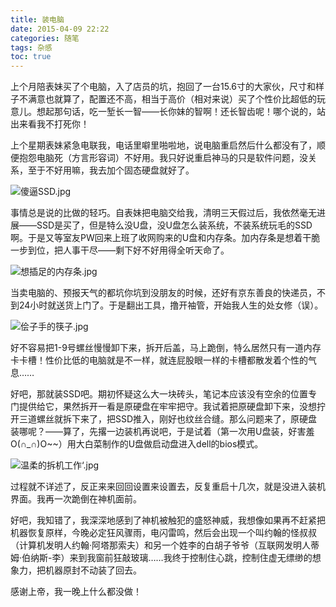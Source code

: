 ```yaml
---
title: 装电脑
date: 2015-04-09 22:22
categories: 随笔
tags: 杂感
toc: true
---
```

上个月陪表妹买了个电脑，入了店员的坑，抱回了一台15.6寸的大家伙，尺寸和样子不满意也就算了，配置还不高，相当于高价（相对来说）买了个性价比超低的玩意儿。想起那句话，吃一堑长一智——长你妹的智啊！还长智齿呢！哪个说的，站出来看我不打死你！

上个星期表妹紧急电联我，电话里噼里啪啦地，说电脑重启然后什么都没有了，顺便抱怨电脑死（方言形容词）不好用。我只好说重启神马的只是软件问题，没关系，至于不好用嘛，我去加个固态硬盘就好了。

![傻逼SSD.jpg](http://upload-images.jianshu.io/upload_images/29336-d9de2ee72daf354b.jpg)

事情总是说的比做的轻巧。自表妹把电脑交给我，清明三天假过后，我依然毫无进展——SSD是买了，但是特么没U盘，没U盘怎么装系统，不装系统玩毛的SSD啊。于是又等室友PW回来上班了收网购来的U盘和内存条。加内存条是想着干脆一步到位，把人事干尽——剩下好不好用得全听天命了。

![想插足的内存条.jpg](http://upload-images.jianshu.io/upload_images/29336-c6352af489ec9b2d.jpg)

当卖电脑的、预报天气的都坑你坑到没朋友的时候，还好有京东善良的快递员，不到24小时就送货上门了。于是翻出工具，撸开袖管，开始我人生的处女修（误）。

![侩子手的筷子.jpg](http://upload-images.jianshu.io/upload_images/29336-0ed69d8830edd39e.jpg)

好不容易把1-9号螺丝慢慢卸下来，拆开后盖，马上跪倒，特么居然只有一道内存卡卡槽！性价比低的电脑就是不一样，就连屁股眼一样的卡槽都散发着个性的气息……

好吧，那就装SSD吧。期初怀疑这么大一块砖头，笔记本应该没有空余的位置专门提供给它，果然拆开一看是原硬盘在牢牢把守。我试着把原硬盘卸下来，没想拧开三道螺丝就拆下来了，把SSD推入，刚好也纹丝合缝。那么问题来了，原硬盘装哪呢？——算了，先撂一边装机再说吧，于是试着（第一次用U盘装，好害羞O(∩_∩)O~~）用大白菜制作的U盘做启动盘进入dell的bios模式。

![温柔的拆机工作‘.jpg](http://upload-images.jianshu.io/upload_images/29336-883dfa416e1bffef.jpg)

过程就不详述了，反正来来回回设置来设置去，反复重启十几次，就是没进入装机界面。我再一次跪倒在神机面前。

好吧，我知错了，我深深地感到了神机被触犯的盛怒神威，我想像如果再不赶紧把机器恢复原样，今晚必定狂风骤雨，电闪雷鸣，然后会出现一个叫约翰的怪叔叔（计算机发明人约翰·阿塔那索夫）和另一个姓李的白胡子爷爷（互联网发明人蒂姆·伯纳斯-李）来到我窗前狂敲玻璃……我终于控制住心跳，控制住虚无缥缈的想象力，把机器原封不动装了回去。

感谢上帝，我一晚上什么都没做！

